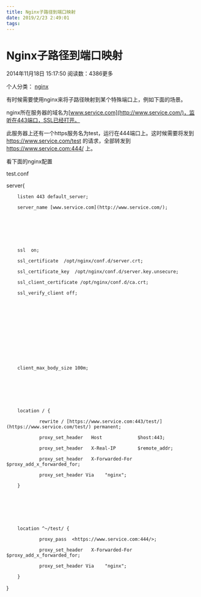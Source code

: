 ```yaml
---
title: Nginx子路径到端口映射
date: 2019/2/23 2:49:01
tags:
---
```



# Nginx子路径到端口映射

2014年11月18日 15:17:50 阅读数：4386更多

个人分类： [nginx](https://blog.csdn.net/yzhou86/article/category/2718065)

有时候需要使用nginx来将子路径映射到某个特殊端口上，例如下面的场景。

  


nginx所在服务器的域名为[www.service.com](http://www.service.com/)，监听在443端口，SSL已经打开。

此服务器上还有一个https服务名为test，运行在444端口上。这时候需要将发到<https://www.service.com/test> 的请求，全部转发到<https://www.service.com:444/> 上。

  


看下面的nginx配置

test.conf

  


server{

        listen 443 default_server;

        server_name [www.service.com](http://www.service.com/);

  


  


        ssl  on;

        ssl_certificate  /opt/nginx/conf.d/server.crt;

        ssl_certificate_key  /opt/nginx/conf.d/server.key.unsecure;

        ssl_client_certificate /opt/nginx/conf.d/ca.crt;

        ssl_verify_client off;

  


  


  


  


        client_max_body_size 100m;

  


  


        location / {

                rewrite / [https://www.service.com:443/test/](https://www.service.com/test/) permanent;

                proxy_set_header   Host             $host:443;

                proxy_set_header   X-Real-IP        $remote_addr;

                proxy_set_header   X-Forwarded-For  $proxy_add_x_forwarded_for;

                proxy_set_header Via    "nginx";

        }

  


  


        location ^~/test/ {

                proxy_pass  <https://www.service.com:444/>;

                proxy_set_header   X-Forwarded-For  $proxy_add_x_forwarded_for;

                proxy_set_header Via    "nginx";

        }

}

  

